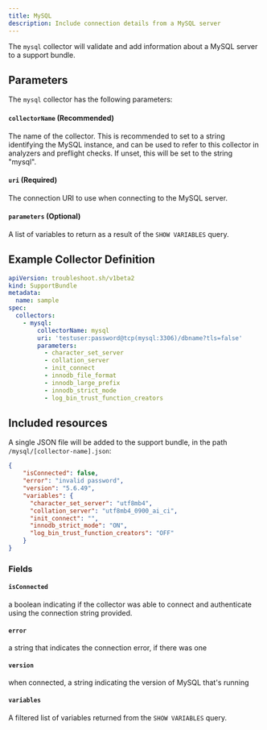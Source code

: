 ```yaml
---
title: MySQL
description: Include connection details from a MySQL server
---
```


The `mysql` collector will validate and add information about a MySQL server to a support bundle.

## Parameters

The `mysql` collector has the following parameters:

#### `collectorName` (Recommended)
The name of the collector.
This is recommended to set to a string identifying the MySQL instance, and can be used to refer to this collector in analyzers and preflight checks.
If unset, this will be set to the string "mysql".

#### `uri` (Required)
The connection URI to use when connecting to the MySQL server.

#### `parameters` (Optional)
A list of variables to return as a result of the `SHOW VARIABLES` query.

## Example Collector Definition

```yaml
apiVersion: troubleshoot.sh/v1beta2
kind: SupportBundle
metadata:
  name: sample
spec:
  collectors:
    - mysql:
        collectorName: mysql
        uri: 'testuser:password@tcp(mysql:3306)/dbname?tls=false'
        parameters:
          - character_set_server
          - collation_server
          - init_connect
          - innodb_file_format
          - innodb_large_prefix
          - innodb_strict_mode
          - log_bin_trust_function_creators
```


## Included resources

A single JSON file will be added to the support bundle, in the path `/mysql/[collector-name].json`:

```json
{
    "isConnected": false,
    "error": "invalid password",
    "version": "5.6.49",
    "variables": {
      "character_set_server": "utf8mb4",
      "collation_server": "utf8mb4_0900_ai_ci",
      "init_connect": "",
      "innodb_strict_mode": "ON",
      "log_bin_trust_function_creators": "OFF"
    }
}
```

### Fields

#### `isConnected`
a boolean indicating if the collector was able to connect and authenticate using the connection string provided.

#### `error`
a string that indicates the connection error, if there was one

#### `version`
when connected, a string indicating the version of MySQL that's running

#### `variables`
A filtered list of variables returned from the `SHOW VARIABLES` query.
